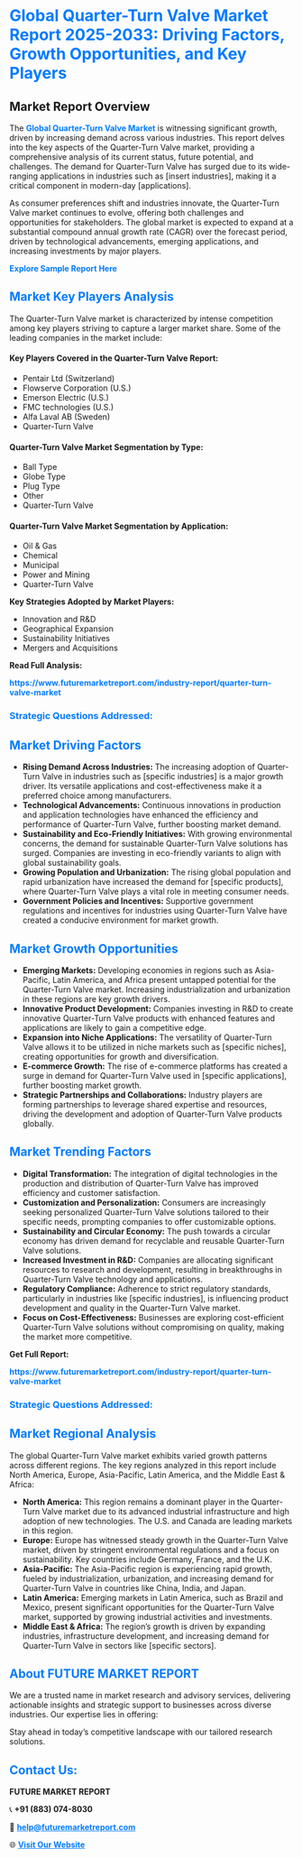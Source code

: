 <h1 style="color: #007BFF;">Global Quarter-Turn Valve Market Report 2025-2033: Driving Factors, Growth Opportunities, and Key Players</h1>

<section id="overview">
<h2>Market Report Overview</h2>
<p>The <a href="https://www.futuremarketreport.com/industry-report/quarter-turn-valve-market" style="color: #007BFF; text-decoration: none;"><strong>Global Quarter-Turn Valve Market</strong></a> is witnessing significant growth, driven by increasing demand across various industries. This report delves into the key aspects of the Quarter-Turn Valve market, providing a comprehensive analysis of its current status, future potential, and challenges. The demand for Quarter-Turn Valve has surged due to its wide-ranging applications in industries such as [insert industries], making it a critical component in modern-day [applications].</p>
<p>As consumer preferences shift and industries innovate, the Quarter-Turn Valve market continues to evolve, offering both challenges and opportunities for stakeholders. The global market is expected to expand at a substantial compound annual growth rate (CAGR) over the forecast period, driven by technological advancements, emerging applications, and increasing investments by major players.</p>
</section>

<section id="overview">
<p><a href="https://www.futuremarketreport.com/request-sample/reportId=99583" style="color: #007BFF; text-decoration: none;"><strong>Explore Sample Report Here</strong></a></p>
</section>

<section id="key-players">
<h2 style="color: #007BFF;">Market Key Players Analysis</h2>
<p>The Quarter-Turn Valve market is characterized by intense competition among key players striving to capture a larger market share. Some of the leading companies in the market include:</p>
<h4>Key Players Covered in the Quarter-Turn Valve Report:</h4>
<ul><li>Pentair Ltd (Switzerland)</li><li>Flowserve Corporation (U.S.)</li><li>Emerson Electric (U.S.)</li><li>FMC technologies (U.S.)</li><li>Alfa Laval AB (Sweden)</li><li>Quarter-Turn Valve</li></ul>
<h4>Quarter-Turn Valve Market Segmentation by Type:</h4>
<ul><li>Ball Type</li><li>Globe Type</li><li>Plug Type</li><li>Other</li><li>Quarter-Turn Valve</li></ul>

<h4>Quarter-Turn Valve Market Segmentation by Application:</h4>
<ul><li>Oil &amp; Gas</li><li>Chemical</li><li>Municipal</li><li>Power and Mining</li><li>Quarter-Turn Valve</li></ul>
<p><strong>Key Strategies Adopted by Market Players:</strong></p>
<ul>
<li>Innovation and R&D</li>
<li>Geographical Expansion</li>
<li>Sustainability Initiatives</li>
<li>Mergers and Acquisitions</li>
</ul>
</section>

<section>
<p><strong>Read Full Analysis: </strong></p><a href="https://www.futuremarketreport.com/industry-report/quarter-turn-valve-market" style="color: #007BFF; text-decoration: none;"><strong>https://www.futuremarketreport.com/industry-report/quarter-turn-valve-market</strong></a>
<h3 style="color: #007BFF;">Strategic Questions Addressed:</h3>
</section>

<section id="driving-factors">
<h2 style="color: #007BFF;">Market Driving Factors</h2>
<ul>
<li><strong>Rising Demand Across Industries:</strong> The increasing adoption of Quarter-Turn Valve in industries such as [specific industries] is a major growth driver. Its versatile applications and cost-effectiveness make it a preferred choice among manufacturers.</li>
<li><strong>Technological Advancements:</strong> Continuous innovations in production and application technologies have enhanced the efficiency and performance of Quarter-Turn Valve, further boosting market demand.</li>
<li><strong>Sustainability and Eco-Friendly Initiatives:</strong> With growing environmental concerns, the demand for sustainable Quarter-Turn Valve solutions has surged. Companies are investing in eco-friendly variants to align with global sustainability goals.</li>
<li><strong>Growing Population and Urbanization:</strong> The rising global population and rapid urbanization have increased the demand for [specific products], where Quarter-Turn Valve plays a vital role in meeting consumer needs.</li>
<li><strong>Government Policies and Incentives:</strong> Supportive government regulations and incentives for industries using Quarter-Turn Valve have created a conducive environment for market growth.</li>
</ul>
</section>

<section id="growth-opportunities">
<h2 style="color: #007BFF;">Market Growth Opportunities</h2>
<ul>
<li><strong>Emerging Markets:</strong> Developing economies in regions such as Asia-Pacific, Latin America, and Africa present untapped potential for the Quarter-Turn Valve market. Increasing industrialization and urbanization in these regions are key growth drivers.</li>
<li><strong>Innovative Product Development:</strong> Companies investing in R&D to create innovative Quarter-Turn Valve products with enhanced features and applications are likely to gain a competitive edge.</li>
<li><strong>Expansion into Niche Applications:</strong> The versatility of Quarter-Turn Valve allows it to be utilized in niche markets such as [specific niches], creating opportunities for growth and diversification.</li>
<li><strong>E-commerce Growth:</strong> The rise of e-commerce platforms has created a surge in demand for Quarter-Turn Valve used in [specific applications], further boosting market growth.</li>
<li><strong>Strategic Partnerships and Collaborations:</strong> Industry players are forming partnerships to leverage shared expertise and resources, driving the development and adoption of Quarter-Turn Valve products globally.</li>
</ul>
</section>

<section id="trending-factors">
<h2 style="color: #007BFF;">Market Trending Factors</h2>
<ul>
<li><strong>Digital Transformation:</strong> The integration of digital technologies in the production and distribution of Quarter-Turn Valve has improved efficiency and customer satisfaction.</li>
<li><strong>Customization and Personalization:</strong> Consumers are increasingly seeking personalized Quarter-Turn Valve solutions tailored to their specific needs, prompting companies to offer customizable options.</li>
<li><strong>Sustainability and Circular Economy:</strong> The push towards a circular economy has driven demand for recyclable and reusable Quarter-Turn Valve solutions.</li>
<li><strong>Increased Investment in R&D:</strong> Companies are allocating significant resources to research and development, resulting in breakthroughs in Quarter-Turn Valve technology and applications.</li>
<li><strong>Regulatory Compliance:</strong> Adherence to strict regulatory standards, particularly in industries like [specific industries], is influencing product development and quality in the Quarter-Turn Valve market.</li>
<li><strong>Focus on Cost-Effectiveness:</strong> Businesses are exploring cost-efficient Quarter-Turn Valve solutions without compromising on quality, making the market more competitive.</li>
</ul>
</section>

<section>
<p><strong>Get Full Report: </strong></p><a href="https://www.futuremarketreport.com/industry-report/quarter-turn-valve-market" style="color: #007BFF; text-decoration: none;"><strong>https://www.futuremarketreport.com/industry-report/quarter-turn-valve-market</strong></a>
<h3 style="color: #007BFF;">Strategic Questions Addressed:</h3>
</section>


<section id="regional-analysis">
<h2 style="color: #007BFF;">Market Regional Analysis</h2>
<p>The global Quarter-Turn Valve market exhibits varied growth patterns across different regions. The key regions analyzed in this report include North America, Europe, Asia-Pacific, Latin America, and the Middle East & Africa:</p>
<ul>
<li><strong>North America:</strong> This region remains a dominant player in the Quarter-Turn Valve market due to its advanced industrial infrastructure and high adoption of new technologies. The U.S. and Canada are leading markets in this region.</li>
<li><strong>Europe:</strong> Europe has witnessed steady growth in the Quarter-Turn Valve market, driven by stringent environmental regulations and a focus on sustainability. Key countries include Germany, France, and the U.K.</li>
<li><strong>Asia-Pacific:</strong> The Asia-Pacific region is experiencing rapid growth, fueled by industrialization, urbanization, and increasing demand for Quarter-Turn Valve in countries like China, India, and Japan.</li>
<li><strong>Latin America:</strong> Emerging markets in Latin America, such as Brazil and Mexico, present significant opportunities for the Quarter-Turn Valve market, supported by growing industrial activities and investments.</li>
<li><strong>Middle East & Africa:</strong> The region’s growth is driven by expanding industries, infrastructure development, and increasing demand for Quarter-Turn Valve in sectors like [specific sectors].</li>
</ul>
</section>

<footer>
<h2 style="color: #007BFF;">About FUTURE MARKET REPORT</h2>
<p>We are a trusted name in market research and advisory services, delivering actionable insights and strategic support to businesses across diverse industries. Our expertise lies in offering:</p>

<p>Stay ahead in today’s competitive landscape with our tailored research solutions.</p>

<h2 style="color: #007BFF;">Contact Us:</h2>
<p><strong>FUTURE MARKET REPORT</strong></p>
<p>📞 <strong>+91 (883) 074-8030</strong></p>
<p>📧 <strong><a href="mailto:help@futuremarketreport.com" style="color: #007BFF;">help@futuremarketreport.com</a></strong></p>
<p>🌐 <strong><a href="https://www.futuremarketreport.com/" style="color: #007BFF;">Visit Our Website</a></strong></p>
</footer>